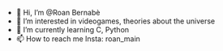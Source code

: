 - 👋 Hi, I’m @Roan Bernabè
- 👀 I’m interested in videogames, theories about the universe
- 🌱 I’m currently learning C, Python
- 📫 How to reach me Insta: roan_main

